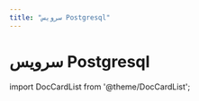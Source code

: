 ```yaml
---
title: "سرویس Postgresql"
---
```

# سرویس Postgresql

import DocCardList from '@theme/DocCardList';

<DocCardList />